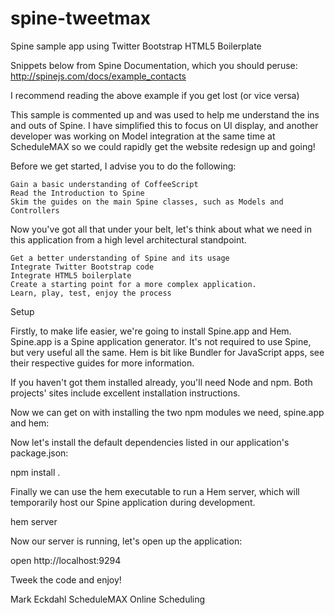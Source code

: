 spine-tweetmax
==============

Spine sample app using Twitter Bootstrap HTML5 Boilerplate

Snippets below from Spine Documentation, which you should peruse:
http://spinejs.com/docs/example_contacts

I recommend reading the above example if you get lost (or vice versa)

This sample is commented up and was used to help me understand the ins and outs of
Spine.  I have simplified this to focus on UI display, and another developer
was working on Model integration at the same time at ScheduleMAX so we could
rapidly get the website redesign up and going!

Before we get started, I advise you to do the following:

    Gain a basic understanding of CoffeeScript
    Read the Introduction to Spine
    Skim the guides on the main Spine classes, such as Models and Controllers

Now you've got all that under your belt, let's think about what we
need in this application from a high level architectural standpoint.

    Get a better understanding of Spine and its usage
    Integrate Twitter Bootstrap code
    Integrate HTML5 boilerplate
    Create a starting point for a more complex application.
    Learn, play, test, enjoy the process

Setup

Firstly, to make life easier, we're going to install Spine.app and Hem. Spine.app is a Spine
application generator. It's not required to use Spine, but very useful all the same.
Hem is bit like Bundler for JavaScript apps, see their respective guides for more information.

If you haven't got them installed already, you'll need Node and npm. Both projects' sites include
excellent installation instructions.

Now we can get on with installing the two npm modules we need, spine.app and hem:


Now let's install the default dependencies listed in our application's package.json:

npm install .

Finally we can use the hem executable to run a Hem server, which will temporarily host our
Spine application during development.

hem server

Now our server is running, let's open up the application:

open http://localhost:9294

Tweek the code and enjoy!

Mark Eckdahl
ScheduleMAX Online Scheduling


